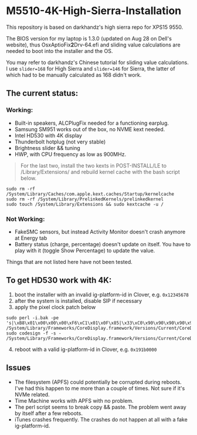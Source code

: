 # M5510-4K-High-Sierra-Installation

This repository is based on darkhandz's high sierra repo for XPS15 9550.


The BIOS version for my laptop is 1.3.0 (updated on Aug 28 on Dell's website), thus OsxAptioFix**2**Drv-64.efi and sliding value calculations are needed to boot into the installer and the OS.


You may refer to darkhandz's Chinese tutorial for sliding value calculations. I use `slider=168` for High Sierra and `slider=146` for Sierra, the latter of which had to be manually calculated as 168 didn't work.


## The current status:
### Working:
* Built-in speakers, ALCPlugFix needed for a functioning earplug.
* Samsung SM951 works out of the box, no NVME kext needed.
* Intel HD530 with 4K display
* Thunderbolt hotplug (not very stable)
* Brightness slider && tuning
* HWP, with CPU frequency as low as 900MHz.

> For the last two, install the two kexts in POST-INSTALL/LE to /Library/Extensions/ and rebuild kernel cache with the bash script below.
```
sudo rm -rf /System/Library/Caches/com.apple.kext.caches/Startup/kernelcache  
sudo rm -rf /System/Library/PrelinkedKernels/prelinkedkernel  
sudo touch /System/Library/Extensions && sudo kextcache -u /
```

### Not Working:
* FakeSMC sensors, but instead Activity Monitor doesn't crash anymore at Energy tab
* Battery status (charge, percentage) doesn't update on itself. You have to play with it (toggle Show Percentage) to update the value.

Things that are not listed here have not been tested.


## To get HD530 work with 4K:
1. boot the installer with an invalid ig-platform-id in Clover, e.g. `0x12345678`
2. after the system is installed, disable SIP if necessary
3. apply the pixel clock patch below
```
sudo perl -i.bak -pe 's|\xB8\x01\x00\x00\x00\xF6\xC1\x01\x0F\x85|\x33\xC0\x90\x90\x90\x90\x90\x90\x90\xE9|sg' /System/Library/Frameworks/CoreDisplay.framework/Versions/Current/CoreDisplay
sudo codesign -f -s - /System/Library/Frameworks/CoreDisplay.framework/Versions/Current/CoreDisplay
```

4. reboot with a valid ig-platform-id in Clover, e.g. `0x191b0000`

## Issues
* The filesystem (APFS) could potentially be corrupted during reboots. I've had this happen to me more than a couple of times. Not sure if it's NVMe related.
* Time Machine works with APFS with no problem.
* The perl script seems to break copy && paste. The problem went away by itself after a few reboots.
* iTunes crashes frequently. The crashes do not happen at all with a fake ig-platform-id.

